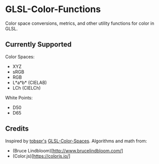 # GLSL-Color-Functions

Color space conversions, metrics, and other utility functions for color in GLSL.

## Currently Supported
Color Spaces:
* XYZ
* sRGB
* RGB
* L\*a\*b\* (CIELAB)
* LCh (CIELCh)

White Points:
* D50
* D65

## Credits

Inspired by [tobspr's](https://github.com/tobspr) [GLSL-Color-Spaces](https://github.com/tobspr/GLSL-Color-Spaces).
Algorithms and math from:
* (Bruce Lindbloom)[http://www.brucelindbloom.com/]
* (Color.js)[https://colorjs.io/]
